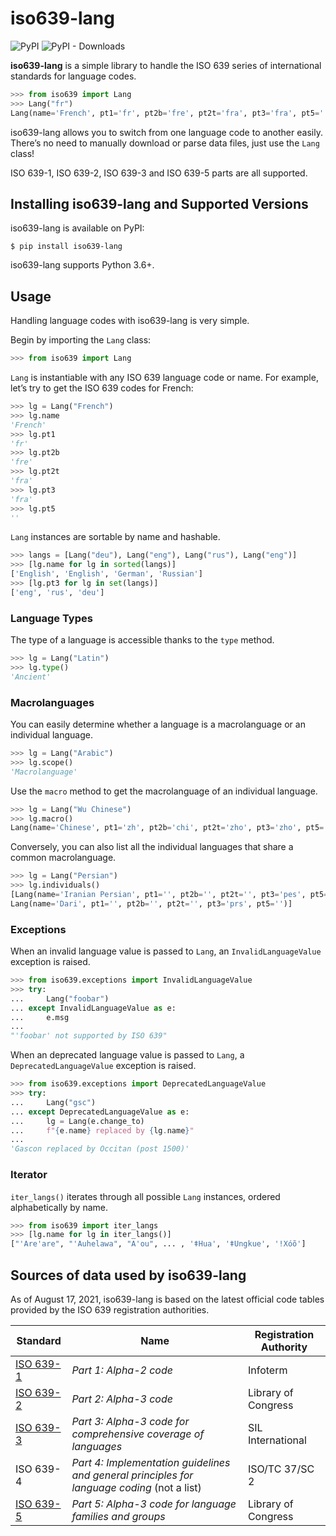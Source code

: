 
# iso639-lang

![PyPI](https://img.shields.io/pypi/v/iso639-lang)
![PyPI - Downloads](https://img.shields.io/pypi/dm/iso639-lang)

  
**iso639-lang** is a simple library to handle the ISO 639 series of international standards for language codes.

```python
>>> from iso639 import Lang
>>> Lang("fr")
Lang(name='French', pt1='fr', pt2b='fre', pt2t='fra', pt3='fra', pt5='')
```

iso639-lang allows you to switch from one language code to another easily. 
There’s no need to manually download or parse data files, just use the `Lang` class!

ISO 639-1, ISO 639-2, ISO 639-3 and ISO 639-5 parts are all supported.

## Installing iso639-lang and Supported Versions

iso639-lang is available on PyPI:

```console
$ pip install iso639-lang
```
iso639-lang supports Python 3.6+.  
  
## Usage

Handling language codes with iso639-lang is very simple.

Begin by importing the `Lang` class:
```python
>>> from iso639 import Lang
```

`Lang` is instantiable with any ISO 639 language code or name. For example, let’s try to get the ISO 639 codes for French:
```python
>>> lg = Lang("French")
>>> lg.name
'French'
>>> lg.pt1
'fr'
>>> lg.pt2b
'fre'
>>> lg.pt2t
'fra'
>>> lg.pt3
'fra'
>>> lg.pt5
''
```
`Lang` instances are sortable by name and hashable.
```python
>>> langs = [Lang("deu"), Lang("eng"), Lang("rus"), Lang("eng")]
>>> [lg.name for lg in sorted(langs)]
['English', 'English', 'German', 'Russian']
>>> [lg.pt3 for lg in set(langs)]
['eng', 'rus', 'deu']
```

### Language Types

The type of a language is accessible thanks to the `type` method.
```python
>>> lg = Lang("Latin")
>>> lg.type()
'Ancient'
```

### Macrolanguages

You can easily determine whether a language is a macrolanguage or an individual language.
```python
>>> lg = Lang("Arabic")
>>> lg.scope()
'Macrolanguage'
```

Use the `macro` method to get the macrolanguage of an individual language.
```python
>>> lg = Lang("Wu Chinese")
>>> lg.macro()
Lang(name='Chinese', pt1='zh', pt2b='chi', pt2t='zho', pt3='zho', pt5='')
```

Conversely, you can also list all the individual languages that share a common macrolanguage.
```python
>>> lg = Lang("Persian")
>>> lg.individuals()
[Lang(name='Iranian Persian', pt1='', pt2b='', pt2t='', pt3='pes', pt5=''), 
Lang(name='Dari', pt1='', pt2b='', pt2t='', pt3='prs', pt5='')]
```

### Exceptions

When an invalid language value is passed to `Lang`, an `InvalidLanguageValue` exception is raised.
```python
>>> from iso639.exceptions import InvalidLanguageValue
>>> try:
...     Lang("foobar")
... except InvalidLanguageValue as e:
...     e.msg
... 
"'foobar' not supported by ISO 639"
```

When an deprecated language value is passed to `Lang`, a `DeprecatedLanguageValue` exception is raised.
```python
>>> from iso639.exceptions import DeprecatedLanguageValue
>>> try:
...     Lang("gsc")
... except DeprecatedLanguageValue as e:
...     lg = Lang(e.change_to)
...     f"{e.name} replaced by {lg.name}"
...
'Gascon replaced by Occitan (post 1500)'
```

### Iterator

`iter_langs()` iterates through all possible `Lang` instances, ordered alphabetically by name.

```python
>>> from iso639 import iter_langs
>>> [lg.name for lg in iter_langs()]
["'Are'are", "'Auhelawa", "A'ou", ... , 'ǂHua', 'ǂUngkue', 'ǃXóõ']
```

## Sources of data used by iso639-lang

As of August 17, 2021, iso639-lang is based on the latest official code tables provided by the ISO 639 registration authorities.
 
 
| Standard  | Name                                                                                       | Registration Authority |
| --------- | ------------------------------------------------------------------------------------------ | ---------------------- |
| [ISO 639-1](https://iso639-3.sil.org/sites/iso639-3/files/downloads/iso-639-3.tab) | *Part 1: Alpha-2 code*                                                                       | Infoterm               |
| [ISO 639-2](https://www.loc.gov/standards/iso639-2/ISO-639-2_utf-8.txt) | *Part 2: Alpha-3 code*                                                                       | Library of Congress    |
| [ISO 639-3](https://iso639-3.sil.org/sites/iso639-3/files/downloads/iso-639-3.tab) | *Part 3: Alpha-3 code for comprehensive coverage of languages*                               | SIL International      |
| ISO 639-4 | *Part 4: Implementation guidelines and general principles for language coding* (not a list)  | ISO/TC 37/SC 2         |
| [ISO 639-5](http://id.loc.gov/vocabulary/iso639-5.tsv) | *Part 5: Alpha-3 code for language families and groups*                                      | Library of Congress    |
